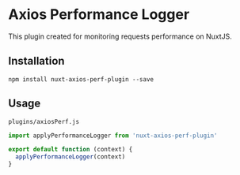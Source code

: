 # Axios Performance Logger 

This plugin created for monitoring requests performance on NuxtJS.


## Installation 

```
npm install nuxt-axios-perf-plugin --save
```

## Usage

`plugins/axiosPerf.js`

```js
import applyPerformanceLogger from 'nuxt-axios-perf-plugin'

export default function (context) {
  applyPerformanceLogger(context)
}
```